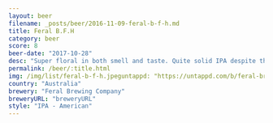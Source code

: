 ```yaml
---
layout: beer
filename: _posts/beer/2016-11-09-feral-b-f-h.md
title: Feral B.F.H
category: beer
score: 8
beer-date: "2017-10-28"
desc: "Super floral in both smell and taste. Quite solid IPA despite the low ABV"
permalink: /beer/:title.html
img: /img/list/feral-b-f-h.jpeguntappd: "https://untappd.com/b/feral-brewing-company-b-f-h-/13201"
country: "Australia"
brewery: "Feral Brewing Company"
breweryURL: "breweryURL"
style: "IPA - American"
---
```

